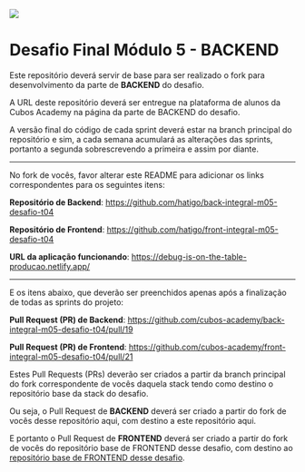 ![](https://i.imgur.com/xG74tOh.png)

# Desafio Final Módulo 5 - BACKEND

Este repositório deverá servir de base para ser realizado o fork para desenvolvimento da parte de **BACKEND** do desafio.

A URL deste repositório deverá ser entregue na plataforma de alunos da Cubos Academy na página da parte de BACKEND do desafio.

A versão final do código de cada sprint deverá estar na branch principal do repositório e sim, a cada semana acumulará as alterações das sprints, portanto a segunda sobrescrevendo a primeira e assim por diante.

---

No fork de vocês, favor alterar este README para adicionar os links correspondentes para os seguintes itens:

**Repositório de Backend**: https://github.com/hatigo/back-integral-m05-desafio-t04

**Repositório de Frontend**: https://github.com/hatigo/front-integral-m05-desafio-t04

**URL da aplicação funcionando**: https://debug-is-on-the-table-producao.netlify.app/

---

E os itens abaixo, que deverão ser preenchidos apenas após a finalização de todas as sprints do projeto: 

**Pull Request (PR) de Backend**: https://github.com/cubos-academy/back-integral-m05-desafio-t04/pull/19

**Pull Request (PR) de Frontend**: https://github.com/cubos-academy/front-integral-m05-desafio-t04/pull/21

Estes Pull Requests (PRs) deverão ser criados a partir da branch principal do fork correspondente de vocês daquela stack tendo como destino o repositório base da stack do desafio.

Ou seja, o Pull Request de **BACKEND** deverá ser criado a partir do fork de vocês desse repositório aqui, com destino a este repositório aqui.

E portanto o Pull Request de **FRONTEND** deverá ser criado a partir do fork de vocês do repositório base de FRONTEND desse desafio, com destino ao [repositório base de FRONTEND desse desafio](https://github.com/cubos-academy/front-integral-m05-desafio-t04).
